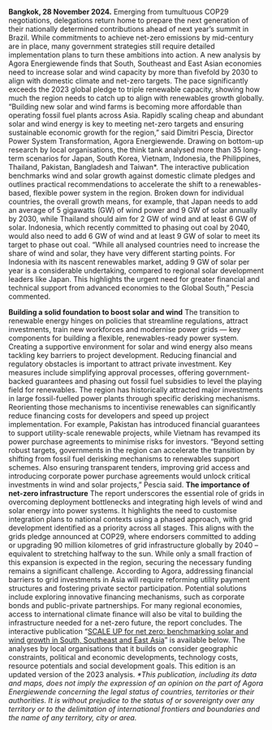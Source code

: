 **Bangkok, 28 November 2024.** Emerging from tumultuous COP29 negotiations, delegations return home to prepare the next generation of their nationally determined contributions ahead of next year’s summit in Brazil. While commitments to achieve net-zero emissions by mid-century are in place, many government strategies still require detailed implementation plans to turn these ambitions into action. 
A new analysis by Agora Energiewende finds that South, Southeast and East Asian economies need to increase solar and wind capacity by more than fivefold by 2030 to align with domestic climate and net-zero targets. The pace significantly exceeds the 2023 global pledge to triple renewable capacity, showing how much the region needs to catch up to align with renewables growth globally. 
“Building new solar and wind farms is becoming more affordable than operating fossil fuel plants across Asia. Rapidly scaling cheap and abundant solar and wind energy is key to meeting net-zero targets and ensuring sustainable economic growth for the region,” said Dimitri Pescia, Director Power System Transformation, Agora Energiewende.
Drawing on bottom-up research by local organisations, the think tank analysed more than 35 long-term scenarios for Japan, South Korea, Vietnam, Indonesia, the Philippines, Thailand, Pakistan, Bangladesh and Taiwan*. The interactive publication benchmarks wind and solar growth against domestic climate pledges and outlines practical recommendations to accelerate the shift to a renewables-based, flexible power system in the region.
Broken down for individual countries, the overall growth means, for example, that Japan needs to add an average of 5 gigawatts (GW) of wind power and 9 GW of solar annually by 2030, while Thailand should aim for 2 GW of wind and at least 6 GW of solar. Indonesia, which recently committed to phasing out coal by 2040, would also need to add 6 GW of wind and at least 9 GW of solar to meet its target to phase out coal.
“While all analysed countries need to increase the share of wind and solar, they have very different starting points. For Indonesia with its nascent renewables market, adding 9 GW of solar per year is a considerable undertaking, compared to regional solar development leaders like Japan. This highlights the urgent need for greater financial and technical support from advanced economies to the Global South,” Pescia commented.  
  
**Building a solid foundation to boost solar and wind**
The transition to renewable energy hinges on policies that streamline regulations, attract investments, train new workforces and modernise power grids — key components for building a flexible, renewables-ready power system. Creating a supportive environment for solar and wind energy also means tackling key barriers to project development. Reducing financial and regulatory obstacles is important to attract private investment. Key measures include simplifying approval processes, offering government-backed guarantees and phasing out fossil fuel subsidies to level the playing field for renewables.
The region has historically attracted major investments in large fossil-fuelled power plants through specific derisking mechanisms. Reorienting those mechanisms to incentivise renewables can significantly reduce financing costs for developers and speed up project implementation. For example, Pakistan has introduced financial guarantees to support utility-scale renewable projects, while Vietnam has revamped its power purchase agreements to minimise risks for investors.
“Beyond setting robust targets, governments in the region can accelerate the transition by shifting from fossil fuel derisking mechanisms to renewables support schemes. Also ensuring transparent tenders, improving grid access and introducing corporate power purchase agreements would unlock critical investments in wind and solar projects,” Pescia said.
**The importance of net-zero infrastructure**
The report underscores the essential role of grids in overcoming deployment bottlenecks and integrating high levels of wind and solar energy into power systems. It highlights the need to customise integration plans to national contexts using a phased approach, with grid development identified as a priority across all stages. This aligns with the grids pledge announced at COP29, where endorsers committed to adding or upgrading 90 million kilometres of grid infrastructure globally by 2040 – equivalent to stretching halfway to the sun.
While only a small fraction of this expansion is expected in the region, securing the necessary funding remains a significant challenge. According to Agora, addressing financial barriers to grid investments in Asia will require reforming utility payment structures and fostering private sector participation. Potential solutions include exploring innovative financing mechanisms, such as corporate bonds and public-private partnerships. For many regional economies, access to international climate finance will also be vital to building the infrastructure needed for a net-zero future, the report concludes.
The interactive publication “[SCALE UP for net zero: benchmarking solar and wind growth in South, Southeast and East Asia](https://www.agora-energiewende.org/publications/scale-up-for-net-zero-benchmarking-solar-and-wind-growth-in-south-southeast-and-east-asia)” is available below. The analyses by local organisations that it builds on consider geographic constraints, political and economic developments, technology costs, resource potentials and social development goals. This edition is an updated version of the 2023 analysis.
_*This publication, including its data and maps, does not imply the expression of an opinion on the part of Agora Energiewende concerning the legal status of countries, territories or their authorities. It is without prejudice to the status of or sovereignty over any territory or to the delimitation of international frontiers and boundaries and the name of any territory, city or area._